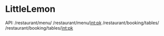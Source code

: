 # LittleLemon
API:
/restaurant/menu/
/restaurant/menu/<int:pk>
/restaurant/booking/tables/
/restaurant/booking/tables/<int:pk>

